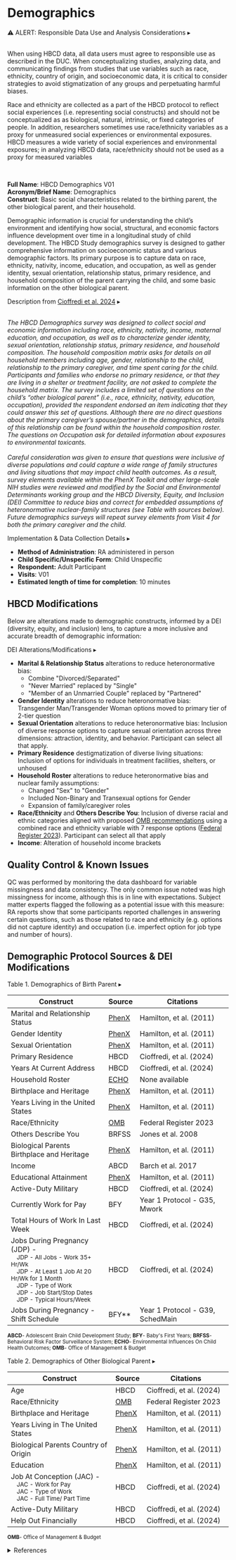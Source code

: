 # Demographics

<div id="alert-banner" class="alert-banner" onclick="toggleCollapse(this)">
  <span>
    <span class="emoji">&#9888;</span>
    <span class="text">ALERT: Responsible Data Use and Analysis Considerations</span>
  </span>
  <span class="arrow">▸</span>
</div>

<div class="collapsible-content">
<br>
<p>When using HBCD data, all data users must agree to responsible use as described in the DUC. When conceptualizing studies, analyzing data, and communicating findings from studies that use variables such as race, ethnicity, country of origin, and socioeconomic data, it is critical to consider strategies to avoid stigmatization of any groups and perpetuating harmful biases.</p> 
<p>Race and ethnicity are collected as a part of the HBCD protocol to reflect social experiences (i.e. representing social constructs) and should not be conceptualized as as biological, natural, intrinsic, or fixed categories of people. In addition, researchers sometimes use race/ethnicity variables as a proxy for unmeasured social experiences or environmental exposures. HBCD measures a wide variety of social experiences and environmental exposures; in analyzing HBCD data, race/ethnicity should not be used as a proxy for measured variables</p>
</div><br>

**Full Name**: HBCD Demographics V01  
**Acronym/Brief Name**: Demographics  
**Construct**: Basic social characteristics related to the birthing parent, the other biological parent, and their household.  

Demographic information is crucial for understanding the child’s environment and identifying how social, structural, and economic factors influence development over time in a longitudinal study of child development. The HBCD Study demographics survey is designed to gather comprehensive information on socioeconomic status and various demographic factors. Its primary purpose is to capture data on race, ethnicity, nativity, income, education, and occupation, as well as gender identity, sexual orientation, relationship status, primary residence, and household composition of the parent carrying the child, and some basic information on the other biological parent. 

<p>
<div id="notification-banner" class="notification-banner" onclick="toggleCollapse(this)">
    <span class="text">Description from <a href="https://doi.org/10.1016/j.dcn.2024.101429">Cioffredi et al. 2024</a></span>
  <span class="notification-arrow">▸</span>
</div>

<div class="notification-collapsible-content">
<br>
<p>
<i>The HBCD Demographics survey was designed to collect social and economic information including race, ethnicity, nativity, income, maternal education, and occupation, as well as to characterize gender identity, sexual orientation, relationship status, primary residence, and household composition. The household composition matrix asks for details on all household members including age, gender, relationship to the child, relationship to the primary caregiver, and time spent caring for the child. Participants and families who endorse no primary residence, or that they are living in a shelter or treatment facility, are not asked to complete the household matrix. The survey includes a limited set of questions on the child’s “other biological parent” (i.e., race, ethnicity, nativity, education, occupation), provided the respondent endorsed an item indicating that they could answer this set of questions. Although there are no direct questions about the primary caregiver’s spouse/partner in the demographics, details of this relationship can be found within the household composition roster. The questions on Occupation ask for detailed information about exposures to environmental toxicants.</i><br>
<br><i>Careful consideration was given to ensure that questions were inclusive of diverse populations and could capture a wide range of family structures and living situations that may impact child health outcomes. As a result, survey elements available within the PhenX Toolkit and other large-scale NIH studies were reviewed and modified by the Social and Environmental Determinants working group and the HBCD Diversity, Equity, and Inclusion (DEI) Committee to reduce bias and correct for embedded assumptions of heteronormative nuclear-family structures (see Table with sources below). Future demographics surveys will repeat survey elements from Visit 4 for both the primary caregiver and the child.</i>
</p>
</div>
</p>

<p>
<div id="notification-banner" class="notification-banner" onclick="toggleCollapse(this)">
    <span class="text">Implementation & Data Collection Details</span>
  <span class="notification-arrow">▸</span>
</div>
<div class="notification-collapsible-content">
<ul>
<li><b>Method of Administration</b>: RA administered in person</li>
<li><b>Child Specific/Unspecific Form</b>: Child Unspecific</li>
<li><b>Respondent:</b> Adult Participant</li>
<li><b>Visits</b>: V01</li>
<li><b>Estimated length of time for completion</b>: 10 minutes</li>
</ul>
</div>
</p>

## HBCD Modifications
Below are alterations made to demographic constructs, informed by a DEI (diversity, equity, and inclusion) lens, to capture a more inclusive and accurate breadth of demographic information:

<p>
<div id="notification-banner" class="notification-banner" onclick="toggleCollapse(this)">
    <span class="text">DEI Alterations/Modifications</span>
  <span class="notification-arrow">▸</span>
</div>
<div class="notification-collapsible-content">
    <ul>
      <li><b>Marital & Relationship Status</b> alterations to reduce heteronormative bias:
        <ul>
        <li>Combine "Divorced/Separated"</li>
        <li>"Never Married" replaced by "Single"</li>
        <li>"Member of an Unmarried Couple" replaced by "Partnered"</li>
        </ul>
      </li>
      <li><b>Gender Identity</b> alterations to reduce heteronormative bias: Transgender Man/Transgender Woman options moved to primary tier of 2-tier question</li>
      <li><b>Sexual Orientation</b> alterations to reduce heteronormative bias: Inclusion of diverse response options to capture sexual orientation across three dimensions: attraction, identity, and behavior. Participant can select all that apply.</li>
      <li><b>Primary Residence</b> destigmatization of diverse living situations: Inclusion of options for individuals in treatment facilities, shelters, or unhoused</li>
      <li><b>Household Roster</b> alterations to reduce heteronormative bias and nuclear family assumptions:
        <ul>
        <li>Changed "Sex" to "Gender"</li>
        <li>Included Non-Binary and Transexual options for Gender</li>
        <li>Expansion of family/caregiver roles</li>
        </ul>
      </li>
      <li><b>Race/Ethnicity</b> and <b>Others Describe You</b>: Inclusion of diverse racial and ethnic categories aligned with proposed <a href="https://www.whitehouse.gov/omb/briefing-room/2024/03/28/omb-publishes-revisions-to-statistical-policy-directive-no-15-standards-for-maintaining-collecting-and-presenting-federal-data-on-race-and-ethnicity/">OMB recommendations</a> using a combined race and ethnicity variable with 7 response options (<a href="https://www.federalregister.gov/documents/2023/01/27/2023-01635/initial-proposals-for-updating-ombs-race-and-ethnicity-statistical-standards 
      ">Federal Register 2023</a>). Participant can select all that apply</li>
      <li><b>Income</b>: Alteration of household income brackets</li>
    </ul>
</div>
</p>

## Quality Control & Known Issues
QC was performed by monitoring the data dashboard for variable missingness and data consistency. The only common issue noted was high missingness for income, although this is in line with expectations. Subject matter experts flagged the following as a potential issue with this measure: RA reports show that some participants reported challenges in answering certain questions, such as those related to race and ethnicity (e.g. options did not capture identity) and occupation (i.e. imperfect option for job type and number of hours). 

## Demographic Protocol Sources & DEI Modifications

<p>
<div id="notification-banner" class="notification-banner" onclick="toggleCollapse(this)">
    <span class="text">Table 1. Demographics of Birth Parent</span>
  <span class="notification-arrow">▸</span>
</div>
<div class="notification-collapsible-content">
<p>
<table class="docutils">
    <thead>
      <tr>
        <th>Construct</th>
        <th>Source</th>
        <th>Citations</th>
      </tr>
    </thead>
    <tbody>
    <tr>
    <td style="width: 300px; word-wrap: break-word; white-space: normal;">Marital and Relationship Status</td>
    <td><a href="https://www.phenxtoolkit.org/protocols/view/10903">PhenX</a></td>
    <td style="width: 300px; word-wrap: break-word; white-space: normal;">Hamilton, et al. (2011)</td>
    </tr>
	<tr>
		<td>Gender Identity</td>
		<td><a href="https://www.phenxtoolkit.org/protocols/view/11801">PhenX</a></td>
		<td>Hamilton, et al. (2011)</td>
	</tr>
	<tr>
		<td>Sexual Orientation</td>
		<td><a href="https://www.phenxtoolkit.org/protocols/view/11701">PhenX</a></td>
		<td>Hamilton, et al. (2011)</td>
	</tr>
	<tr>
		<td>Primary Residence</td>
		<td>HBCD</td>
		<td>Cioffredi, et al. (2024)</td>
	</tr>
	<tr>
		<td>Years At Current Address</td>
		<td>HBCD</td>
		<td>Cioffredi, et al. (2024)</td>
	</tr>
	<tr>
		<td>Household Roster</td>
		<td><a href="https://echochildren.org/wp-content/uploads/2024/02/ROSTER_Participant_Roster_20231010_v03.00_training1.pdf">ECHO</a></td>
		<td>None available</td>
	</tr>
	<tr>
		<td>Birthplace and Heritage</td>
		<td><a href="https://www.phenxtoolkit.org/protocols/view/10201">PhenX</a></td>
		<td>Hamilton, et al. (2011)</td>
	</tr>
	<tr>
		<td>Years Living in the United States</td>
		<td><a href="https://www.phenxtoolkit.org/protocols/view/11201">PhenX</a></td>
		<td>Hamilton, et al. (2011)</td>
	</tr>
	<tr>
		<td>Race/Ethnicity</td>
		<td><a href="https://www.whitehouse.gov/omb/briefing-room/2024/03/28/omb-publishes-revisions-to-statistical-policy-directive-no-15-standards-for-maintaining-collecting-and-presenting-federal-data-on-race-and-ethnicity/">OMB</a></td>
		<td>Federal Register 2023</td>
	</tr>
	<tr>
		<td>Others Describe You</td>
		<td>BRFSS</td>
		<td>Jones et al. 2008</td>
	</tr>
	<tr>
		<td>Biological Parents Birthplace and Heritage</td>
		<td><a href="https://www.phenxtoolkit.org/protocols/view/10301">PhenX</a></td>
		<td>Hamilton, et al. (2011)</td>
	</tr>
	<tr>
		<td>Income</td>
		<td>ABCD</td>
		<td>Barch et al. 2017</td>
	</tr>
	<tr>
		<td>Educational Attainment</td>
		<td><a href="https://www.phenxtoolkit.org/protocols/view/11002">PhenX</a></td>
		<td>Hamilton, et al. (2011)</td>
	</tr>
	<tr>
		<td>Active-Duty Military</td>
		<td>HBCD</td>
		<td>Cioffredi, et al. (2024)</td>
	</tr>
	<tr>
		<td>Currently Work for Pay</td>
		<td>BFY</td>
		<td>Year 1 Protocol - G35, Mwork</td>
	</tr>
	<tr>
		<td>Total Hours of Work In Last Week</td>
		<td>HBCD</td>
		<td>Cioffredi, et al. (2024)</td>
	</tr>
	<tr>
    <td style="width: 200px; word-wrap: break-word; white-space: normal;">Jobs During Pregnancy (JDP) - <br>
    <small>
      &emsp;JDP - All Jobs - Work 35+ Hr/Wk<br>
      &emsp;JDP - At Least 1 Job At 20 Hr/Wk for 1 Month<br>
      &emsp;JDP - Type of Work<br>
      &emsp;JDP - Job Start/Stop Dates<br>
      &emsp;JDP - Typical Hours/Week<br>
    </small>
    </td>
		<td>HBCD</td>
		<td>Cioffredi, et al. (2024)</td>
	</tr>
	<tr>
		<td>Jobs During Pregnancy - Shift Schedule</td>
		<td>BFY**</td>
		<td>Year 1 Protocol - G39, SchedMain</td>
	</tr>
    </tbody>
  </table>
<small>   
<b>ABCD</b>- Adolescent Brain Child Development Study; <b>BFY</b>- Baby's First Years; <b>BRFSS</b>- Behavioral Risk Factor Surveillance System; <b>ECHO</b>- Environmental Influences On Child Health Outcomes; <b>OMB</b>- Office of Management & Budget
</small>
</p>
</div>
</p>




<p>
<div id="notification-banner" class="notification-banner" onclick="toggleCollapse(this)">
    <span class="text">Table 2. Demographics of Other Biological Parent</span>
  <span class="notification-arrow">▸</span>
</div>
<div class="notification-collapsible-content">
<p>
<table class="docutils">
<thead>
    <tr>
    <th>Construct</th>
    <th>Source</th>
    <th>Citations</th>
    </tr>
</thead>
    <tbody>
<tr>
    <td style="width: 350px; word-wrap: break-word; white-space: normal;">Age</td>
    <td>HBCD</td>
    <td style="width: 300px; word-wrap: break-word; white-space: normal;">Cioffredi, et al. (2024)</td>
</tr>
<tr>
    <td>Race/Ethnicity</td>
    <td><a href="https://www.whitehouse.gov/omb/briefing-room/2024/03/28/omb-publishes-revisions-to-statistical-policy-directive-no-15-standards-for-maintaining-collecting-and-presenting-federal-data-on-race-and-ethnicity/">OMB</a></td>
    <td>Federal Register 2023</td>
</tr>
<tr>
    <td>Birthplace and Heritage</td>
    <td><a href="https://www.phenxtoolkit.org/protocols/view/10201">PhenX</a></td>
    <td>Hamilton, et al. (2011)</td>
</tr>
<tr>
    <td>Years Living in The United States</td>
    <td><a href="https://www.phenxtoolkit.org/protocols/view/11201">PhenX</a></td>
    <td>Hamilton, et al. (2011)</td>
</tr>
<tr>
    <td>Biological Parents Country of Origin</td>
    <td><a href="https://www.phenxtoolkit.org/protocols/view/10301">PhenX</a></td>
    <td>Hamilton, et al. (2011)</td>
</tr>
<tr>
    <td>Education</td>
    <td><a href="https://www.phenxtoolkit.org/protocols/view/11002">PhenX</a></td>
    <td>Hamilton, et al. (2011)</td>
</tr>
<tr>
    <td style="width: 200px; word-wrap: break-word; white-space: normal;">Job At Conception (JAC) - <br>
    <small>
      &emsp;JAC - Work for Pay<br>
      &emsp;JAC - Type of Work<br>
      &emsp;JAC - Full Time/ Part Time<br>
    </small>
    </td>
    <td>HBCD</td>
    <td>Cioffredi, et al. (2024)</td>
</tr>
<tr>
    <td>Active-Duty Military</td>
    <td>HBCD</td>
    <td>Cioffredi, et al. (2024)</td>
</tr>
<tr>
    <td>Help Out Financially</td>
    <td>HBCD</td>
    <td>Cioffredi, et al. (2024)</td>
</tr>
</tbody>
</table>
<small>   
<b>OMB</b>- Office of Management & Budget<br> 
</small>
</p>
</div>


<details class="collapsible references">
<summary class="references">References</summary>
<ul>
    <p>Barch, D. M., Albaugh, M. D., Avenevoli, S., Chang, L., Clark, D. B., Glantz, M. D., Hudziak, J. J., Jernigan, T. L., Tapert, S. F., Yurgelun-Todd, D., Alia-Klein, N., Potter, A. S., Paulus, M. P., Prouty, D., Zucker, R. A., & Sher, K. J. (2018). Demographic, physical and mental health assessments in the adolescent brain and cognitive development study: Rationale and description. <em>Developmental Cognitive Neuroscience</em>, 32, 55–66. <a href="https://doi.org/10.1016/j.dcn.2017.10.010" target="_blank">https://doi.org/10.1016/j.dcn.2017.10.010</a></p>
    <p>Cioffredi, L.-A., Yerby, L. G., Burris, H. H., Cole, K. M., Engel, S. M., Murray, T. M., Slopen, N., Volk, H. E., Acheson, A., & HBCD Social and Environmental Determinants Working Group. (2024). Assessing prenatal and early childhood social and environmental determinants of health in the HEALthy Brain and Child Development Study (HBCD). <em>Developmental Cognitive Neuroscience</em>, 69(101429), 101429. <a href="https://doi.org/10.1016/j.dcn.2024.101429" target="_blank">https://doi.org/10.1016/j.dcn.2024.101429</a></p>
    <p>Federal Register. (2023, January 27). Initial Proposals For Updating OMB’s Race and Ethnicity Statistical Standards (<a href="https://www.federalregister.gov/documents/2023/01/27/2023-01635/initial-proposals-for-updating-ombs-race-and-ethnicity-statistical-standards" target="_blank">Document No. 2023-01635</a>). 88 FR 5375-5384.</p>
    <p>Hamilton, C. M., Strader, L. C., Pratt, J. G., Maiese, D., Hendershot, T., Kwok, R. K., Hammond, J. A., Huggins, W., Jackman, D., Pan, H., Nettles, D. S., Beaty, T. H., Farrer, L. A., Kraft, P., Marazita, M. L., Ordovas, J. M., Pato, C. N., Spitz, M. R., Wagener, D., … Haines, J. (2011). The PhenX Toolkit: get the most from your measures. <em>American Journal of Epidemiology</em>, 174(3), 253–260. <a href="https://doi.org/10.1093/aje/kwr193" target="_blank">https://doi.org/10.1093/aje/kwr193</a></p>
    <p>Jones, C. P., Truman, B. I., Elam-Evans, L. D., Jones, C. A., Jones, C. Y., Jiles, R., Rumisha, S. F., & Perry, G. S. (2008). Using “socially assigned race” to probe white advantages in health status. <em>Ethnicity & Disease</em>, 18(4), 496–504. <a href="https://www.ncbi.nlm.nih.gov/pubmed/19157256" target="_blank">https://www.ncbi.nlm.nih.gov/pubmed/19157256</a></p>
</ul>    
</details>
